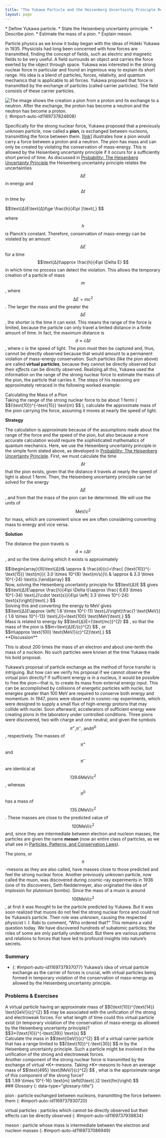 ```yaml
---
title: "The Yukawa Particle and the Heisenberg Uncertainty Principle Revisited"
layout: page
---
```



<div data-type="abstract" markdown="1">
* Define Yukawa particle.
* State the Heisenberg uncertainty principle.
* Describe pion.
* Estimate the mass of a pion.
* Explain meson.

</div>

Particle physics as we know it today began with the ideas of Hideki Yukawa in 1935. Physicists had long been concerned with how forces are transmitted, finding the concept of fields, such as electric and magnetic fields to be very useful. A field surrounds an object and carries the force exerted by the object through space. Yukawa was interested in the strong nuclear force in particular and found an ingenious way to explain its short range. His idea is a blend of particles, forces, relativity, and quantum mechanics that is applicable to all forces. Yukawa proposed that force is transmitted by the exchange of particles (called carrier particles). The field consists of these carrier particles.

 ![The image shows the creation a pion from a proton and its exchange to a neutron. After the exchange, the proton has become a neutron and the neutron has become a proton.](../resources/Figure_34_01_01.jpg "The strong nuclear force is transmitted between a proton and neutron by the creation and exchange of a pion. The pion is created through a temporary violation of conservation of mass-energy and travels from the proton to the neutron and is recaptured. It is not directly observable and is called a virtual particle. Note that the proton and neutron change identity in the process. The range of the force is limited by the fact that the pion can only exist for the short time allowed by the Heisenberg uncertainty principle. Yukawa used the finite range of the strong nuclear force to estimate the mass of the pion; the shorter the range, the larger the mass of the carrier particle."){: #import-auto-id1169737824808}

Specifically for the strong nuclear force, Yukawa proposed that a previously unknown particle, now called a **pion**, is exchanged between nucleons, transmitting the force between them. [\[link\]](#import-auto-id1169737824808) illustrates how a pion would carry a force between a proton and a neutron. The pion has mass and can only be created by violating the conservation of mass-energy. This is allowed by the Heisenberg uncertainty principle if it occurs for a sufficiently short period of time. As discussed in [Probability: The Heisenberg Uncertainty Principle](/m42579) the Heisenberg uncertainty principle relates the uncertainties  $$\text{Δ}E $$
 in energy and  $$\text{Δ}t $$
 in time by

<div data-type="equation" id="eip-id1169611880878">
 $$\text{Δ}E\text{Δ}t\ge \frac{h}{4\pi }\text{,} $$
</div>

where  $$h $$
 is Planck’s constant. Therefore, conservation of mass-energy can be violated by an amount  $$\text{Δ}E $$
 for a time  $$\text{Δ}t\approx \frac{h}{4\pi \Delta E} $$
 in which time no process can detect the violation. This allows the temporary creation of a particle of mass  $$m $$
, where  $$\text{Δ}E={\mathrm{mc}}^{2} $$
. The larger the mass and the greater the  $$\text{Δ}E $$
, the shorter is the time it can exist. This means the range of the force is limited, because the particle can only travel a limited distance in a finite amount of time. In fact, the maximum distance is  $$d\approx c\text{Δ}t $$
, where *c* is the speed of light. The pion must then be captured and, thus, cannot be directly observed because that would amount to a permanent violation of mass-energy conservation. Such particles (like the pion above) are called **virtual particles**, because they cannot be directly observed but their *effects* can be directly observed. Realizing all this, Yukawa used the information on the range of the strong nuclear force to estimate the mass of the pion, the particle that carries it. The steps of his reasoning are approximately retraced in the following worked example:

<div data-type="example" markdown="1">
<div data-type="title">
Calculating the Mass of a Pion
</div>
Taking the range of the strong nuclear force to be about 1 fermi ( $${\text{10}}^{-\text{15}} \text{m} $$
), calculate the approximate mass of the pion carrying the force, assuming it moves at nearly the speed of light.

**Strategy**

The calculation is approximate because of the assumptions made about the range of the force and the speed of the pion, but also because a more accurate calculation would require the sophisticated mathematics of quantum mechanics. Here, we use the Heisenberg uncertainty principle in the simple form stated above, as developed in [Probability: The Heisenberg Uncertainty Principle](/m42579). First, we must calculate the time  $$\text{Δ}t $$
 that the pion exists, given that the distance it travels at nearly the speed of light is about 1 fermi. Then, the Heisenberg uncertainty principle can be solved for the energy  $$\text{Δ}E $$
, and from that the mass of the pion can be determined. We will use the units of  $$\text{MeV}/{c}^{2} $$
 for mass, which are convenient since we are often considering converting mass to energy and vice versa.

**Solution**

The distance the pion travels is  $$d\approx c\Delta t $$
, and so the time during which it exists is approximately

<div data-type="equation" id="eip-id1335514">
 $$\begin{array}{lll}\text{Δ}t& \approx & \frac{d}{c}=\frac{ {\text{10}}^{-\text{15}} \text{m}}{ 3.0 \times 10^{8}  \text{m/s}}\\ & \approx &  3.3 \times 10^{-24}  \text{s.}\end{array} $$
</div>
Now, solving the Heisenberg uncertainty principle for  $$\text{Δ}E $$
 gives

<div data-type="equation" id="eip-id1169611923202">
 $$\text{Δ}E\approx \frac{h}{4\pi \Delta t}\approx \frac{ 6.63 \times 10^{-34}  \text{J}\cdot \text{s}}{4\pi \left( 3.3 \times 10^{-24}  \text{s}\right)}\text{.} $$
</div>
Solving this and converting the energy to MeV gives

<div data-type="equation" id="eip-id2175608">
 $$\text{Δ}E\approx \left( 1.6 \times 10^{-11}  \text{J}\right)\frac{1 \text{MeV}}{ 1.6 \times 10^{-13}  \text{J}}=\text{100} \text{MeV}\text{.} $$
</div>
Mass is related to energy by  $$\text{Δ}E={\text{mc}}^{2} $$
, so that the mass of the pion is  $$m=\text{Δ}E/{c}^{2} $$
, or

<div data-type="equation" id="eip-id1169611877559">
 $$m\approx \text{100} \text{MeV/}{c}^{2}\text{.} $$
</div>
**Discussion**

This is about 200 times the mass of an electron and about one-tenth the mass of a nucleon. No such particles were known at the time Yukawa made his bold proposal.

</div>

Yukawa’s proposal of particle exchange as the method of force transfer is intriguing. But how can we verify his proposal if we cannot observe the virtual pion directly? If sufficient energy is in a nucleus, it would be possible to free the pion—that is, to create its mass from external energy input. This can be accomplished by collisions of energetic particles with nuclei, but energies greater than 100 MeV are required to conserve both energy and momentum. In 1947, pions were observed in cosmic-ray experiments, which were designed to supply a small flux of high-energy protons that may collide with nuclei. Soon afterward, accelerators of sufficient energy were creating pions in the laboratory under controlled conditions. Three pions were discovered, two with charge and one neutral, and given the symbols  $${\pi }^{+}\text{,} {\pi }^{-}\text{, and} {\pi }^{0} $$
, respectively. The masses of  $${\pi }^{+} $$
 and  $${\pi }^{-} $$
 are identical at  $$\text{139}\text{.}6 \text{MeV/}{c}^{2} $$
, whereas  $${\pi }^{0} $$
 has a mass of  $$\text{135}\text{.}0 \text{MeV/}{c}^{2} $$
. These masses are close to the predicted value of  $$\text{100} \text{MeV/}{c}^{2} $$
 and, since they are intermediate between electron and nucleon masses, the particles are given the name **meson** (now an entire class of particles, as we shall see in [Particles, Patterns, and Conservation Laws](/m42674)).

The pions, or  $$\pi  $$
-mesons as they are also called, have masses close to those predicted and feel the strong nuclear force. Another previously unknown particle, now called the muon, was discovered during cosmic-ray experiments in 1936 (one of its discoverers, Seth Neddermeyer, also originated the idea of implosion for plutonium bombs). Since the mass of a muon is around  $$\text{106} \text{MeV/}{c}^{2} $$
, at first it was thought to be the particle predicted by Yukawa. But it was soon realized that muons do not feel the strong nuclear force and could not be Yukawa’s particle. Their role was unknown, causing the respected physicist I. I. Rabi to comment, “Who ordered that?” This remains a valid question today. We have discovered hundreds of subatomic particles; the roles of some are only partially understood. But there are various patterns and relations to forces that have led to profound insights into nature’s secrets.

### Summary

* {: #import-auto-id1169737937077} Yukawa’s idea of virtual particle exchange as the carrier of forces is crucial, with virtual particles being formed in temporary violation of the conservation of mass-energy as allowed by the Heisenberg uncertainty principle.

### Problems &amp; Exercises

<div data-type="exercise" data-element-type="problems-exercises">
<div data-type="problem" markdown="1">
A virtual particle having an approximate mass of  $${\text{10}}^{\text{14}} \text{GeV/}{c}^{2} $$
 may be associated with the unification of the strong and electroweak forces. For what length of time could this virtual particle exist (in temporary violation of the conservation of mass-energy as allowed by the Heisenberg uncertainty principle)?

</div>
<div data-type="solution" data-element-type="problems-exercises" markdown="1">
 $$3×{\text{10}}^{-\text{39}} \text{s} $$
</div>
</div>

<div data-type="exercise" data-element-type="problems-exercises">
<div data-type="problem" markdown="1">
Calculate the mass in  $$\text{GeV/}{c}^{2} $$
 of a virtual carrier particle that has a range limited to  $${\text{10}}^{-\text{30}} $$
 m by the Heisenberg uncertainty principle. Such a particle might be involved in the unification of the strong and electroweak forces.

</div>
</div>

<div data-type="exercise" data-element-type="problems-exercises">
<div data-type="problem" markdown="1">
Another component of the strong nuclear force is transmitted by the exchange of virtual *K*-mesons. Taking *K*-mesons to have an average mass of  $$\text{495} \text{MeV/}{c}^{2} $$
, what is the approximate range of this component of the strong force?

</div>
<div data-type="solution" data-element-type="problems-exercises" markdown="1">
 $$ 1.99 \times 10^{-16}  \text{m}  \left(0\text{.}2 \text{fm}\right) $$
</div>
</div>

<div data-type="glossary" markdown="1">
### Glossary
{: data-type="glossary-title"}

pion
: particle exchanged between nucleons, transmitting the force between them
{: #import-auto-id1169737930720}

virtual particles
: particles which cannot be directly observed but their effects can be directly observed
{: #import-auto-id1169737939834}

meson
: particle whose mass is intermediate between the electron and nucleon masses
{: #import-auto-id1169737086949}

</div>
